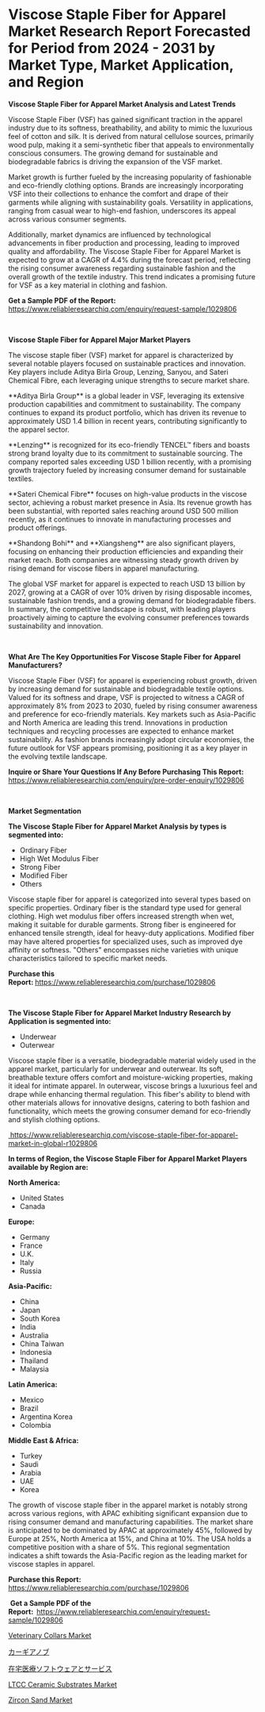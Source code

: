 <p><h1>Viscose Staple Fiber for Apparel Market Research Report Forecasted for Period from 2024 -  2031 by Market Type, Market Application, and Region</h1></p><p><strong>Viscose Staple Fiber for Apparel Market Analysis and Latest Trends</strong></p>
<p><p>Viscose Staple Fiber (VSF) has gained significant traction in the apparel industry due to its softness, breathability, and ability to mimic the luxurious feel of cotton and silk. It is derived from natural cellulose sources, primarily wood pulp, making it a semi-synthetic fiber that appeals to environmentally conscious consumers. The growing demand for sustainable and biodegradable fabrics is driving the expansion of the VSF market. </p><p>Market growth is further fueled by the increasing popularity of fashionable and eco-friendly clothing options. Brands are increasingly incorporating VSF into their collections to enhance the comfort and drape of their garments while aligning with sustainability goals. Versatility in applications, ranging from casual wear to high-end fashion, underscores its appeal across various consumer segments.</p><p>Additionally, market dynamics are influenced by technological advancements in fiber production and processing, leading to improved quality and affordability. The Viscose Staple Fiber for Apparel Market is expected to grow at a CAGR of 4.4% during the forecast period, reflecting the rising consumer awareness regarding sustainable fashion and the overall growth of the textile industry. This trend indicates a promising future for VSF as a key material in clothing and fashion.</p></p>
<p><strong>Get a Sample PDF of the Report:&nbsp;</strong> <a href="https://www.reliableresearchiq.com/enquiry/request-sample/1029806">https://www.reliableresearchiq.com/enquiry/request-sample/1029806</a></p>
<p>&nbsp;</p>
<p><strong>Viscose Staple Fiber for Apparel Major Market Players</strong></p>
<p><p>The viscose staple fiber (VSF) market for apparel is characterized by several notable players focused on sustainable practices and innovation. Key players include Aditya Birla Group, Lenzing, Sanyou, and Sateri Chemical Fibre, each leveraging unique strengths to secure market share.</p><p>**Aditya Birla Group** is a global leader in VSF, leveraging its extensive production capabilities and commitment to sustainability. The company continues to expand its product portfolio, which has driven its revenue to approximately USD 1.4 billion in recent years, contributing significantly to the apparel sector.</p><p>**Lenzing** is recognized for its eco-friendly TENCEL™ fibers and boasts strong brand loyalty due to its commitment to sustainable sourcing. The company reported sales exceeding USD 1 billion recently, with a promising growth trajectory fueled by increasing consumer demand for sustainable textiles.</p><p>**Sateri Chemical Fibre** focuses on high-value products in the viscose sector, achieving a robust market presence in Asia. Its revenue growth has been substantial, with reported sales reaching around USD 500 million recently, as it continues to innovate in manufacturing processes and product offerings.</p><p>**Shandong Bohi** and **Xiangsheng** are also significant players, focusing on enhancing their production efficiencies and expanding their market reach. Both companies are witnessing steady growth driven by rising demand for viscose fibers in apparel manufacturing.</p><p>The global VSF market for apparel is expected to reach USD 13 billion by 2027, growing at a CAGR of over 10% driven by rising disposable incomes, sustainable fashion trends, and a growing demand for biodegradable fibers. In summary, the competitive landscape is robust, with leading players proactively aiming to capture the evolving consumer preferences towards sustainability and innovation.</p></p>
<p>&nbsp;</p>
<p><strong>What Are The Key Opportunities For Viscose Staple Fiber for Apparel Manufacturers?</strong></p>
<p><p>Viscose Staple Fiber (VSF) for apparel is experiencing robust growth, driven by increasing demand for sustainable and biodegradable textile options. Valued for its softness and drape, VSF is projected to witness a CAGR of approximately 8% from 2023 to 2030, fueled by rising consumer awareness and preference for eco-friendly materials. Key markets such as Asia-Pacific and North America are leading this trend. Innovations in production techniques and recycling processes are expected to enhance market sustainability. As fashion brands increasingly adopt circular economies, the future outlook for VSF appears promising, positioning it as a key player in the evolving textile landscape.</p></p>
<p><strong>Inquire or Share Your Questions If Any Before Purchasing This Report:</strong> <a href="https://www.reliableresearchiq.com/enquiry/pre-order-enquiry/1029806">https://www.reliableresearchiq.com/enquiry/pre-order-enquiry/1029806</a></p>
<p>&nbsp;</p>
<p><strong>Market Segmentation</strong></p>
<p><strong>The Viscose Staple Fiber for Apparel Market Analysis by types is segmented into:</strong></p>
<p><ul><li>Ordinary Fiber</li><li>High Wet Modulus Fiber</li><li>Strong Fiber</li><li>Modified Fiber</li><li>Others</li></ul></p>
<p><p>Viscose staple fiber for apparel is categorized into several types based on specific properties. Ordinary fiber is the standard type used for general clothing. High wet modulus fiber offers increased strength when wet, making it suitable for durable garments. Strong fiber is engineered for enhanced tensile strength, ideal for heavy-duty applications. Modified fiber may have altered properties for specialized uses, such as improved dye affinity or softness. "Others" encompasses niche varieties with unique characteristics tailored to specific market needs.</p></p>
<p><strong>Purchase this Report:&nbsp;</strong><a href="https://www.reliableresearchiq.com/purchase/1029806">https://www.reliableresearchiq.com/purchase/1029806</a></p>
<p>&nbsp;</p>
<p><strong>The Viscose Staple Fiber for Apparel Market Industry Research by Application is segmented into:</strong></p>
<p><ul><li>Underwear</li><li>Outerwear</li></ul></p>
<p><p>Viscose staple fiber is a versatile, biodegradable material widely used in the apparel market, particularly for underwear and outerwear. Its soft, breathable texture offers comfort and moisture-wicking properties, making it ideal for intimate apparel. In outerwear, viscose brings a luxurious feel and drape while enhancing thermal regulation. This fiber's ability to blend with other materials allows for innovative designs, catering to both fashion and functionality, which meets the growing consumer demand for eco-friendly and stylish clothing options.</p></p>
<p><a href="https://www.reliableresearchiq.com/viscose-staple-fiber-for-apparel-market-in-global-r1029806">&nbsp;https://www.reliableresearchiq.com/viscose-staple-fiber-for-apparel-market-in-global-r1029806</a></p>
<p><strong>In terms of Region, the Viscose Staple Fiber for Apparel Market Players available by Region are:</strong></p>
<p>
    <p> <strong> North America: </strong>
        <ul>
            <li>United States</li>
            <li>Canada</li>
        </ul>
        </p> 
    <p> <strong> Europe: </strong>
        <ul>
            <li>Germany</li>
            <li>France</li>
            <li>U.K.</li>
            <li>Italy</li>
            <li>Russia</li>
        </ul>
        </p> 
    <p> <strong> Asia-Pacific: </strong>
        <ul>
            <li>China</li>
            <li>Japan</li>
            <li>South Korea</li>
            <li>India</li>
            <li>Australia</li>
            <li>China Taiwan</li>
            <li>Indonesia</li>
            <li>Thailand</li>
            <li>Malaysia</li>
        </ul>
        </p> 
    <p> <strong> Latin America: </strong>
        <ul>
            <li>Mexico</li>
            <li>Brazil</li>
            <li>Argentina Korea</li>
            <li>Colombia</li>
        </ul>
        </p> 
    <p> <strong> Middle East & Africa: </strong>
        <ul>
            <li>Turkey</li>
            <li>Saudi</li>
            <li>Arabia</li>
            <li>UAE</li>
            <li>Korea</li>
        </ul>
    </p>
    </p>
<p><p>The growth of viscose staple fiber in the apparel market is notably strong across various regions, with APAC exhibiting significant expansion due to rising consumer demand and manufacturing capabilities. The market share is anticipated to be dominated by APAC at approximately 45%, followed by Europe at 25%, North America at 15%, and China at 10%. The USA holds a competitive position with a share of 5%. This regional segmentation indicates a shift towards the Asia-Pacific region as the leading market for viscose staples in apparel.</p></p>
<p><strong>Purchase this Report: </strong><a href="https://www.reliableresearchiq.com/purchase/1029806">https://www.reliableresearchiq.com/purchase/1029806</a></p>
<p>&nbsp;<strong>Get a Sample PDF of the Report:&nbsp;&nbsp;</strong><a href="https://www.reliableresearchiq.com/enquiry/request-sample/1029806">https://www.reliableresearchiq.com/enquiry/request-sample/1029806</a></p>
<p><strong></strong></p>
<p><p><a href="https://www.linkedin.com/pulse/emerging-trends-veterinary-collars-market-global-outlook-future-w2cbc?trackingId=dJjW2FrUQee4wEgpIWjyCA%3D%3D">Veterinary Collars Market</a></p><p><a href="https://medium.com/@dfg5fff/%E8%87%AA%E5%8B%95%E8%BB%8A%E3%82%AE%E3%82%A2%E3%83%8E%E3%83%96%E5%B8%82%E5%A0%B4%E3%81%AE%E6%88%90%E9%95%B7%E6%A9%9F%E4%BC%9A%E3%81%A8%E8%AA%B2%E9%A1%8C%E3%81%AF%E4%BD%95%E3%81%A7%E3%81%99%E3%81%8B-069cc05a87a3">カーギアノブ</a></p><p><a href="https://medium.com/@ryanmarc1930/home-healthcare-software-and-services-market-%E3%81%AF-%E3%82%B3%E3%82%B9%E3%83%88%E7%AE%A1%E7%90%86%E3%81%A8%E5%8A%B9%E7%8E%87%E5%90%91%E4%B8%8A%E3%82%92%E5%84%AA%E5%85%88%E3%81%97%E3%81%BE%E3%81%99-%E3%81%95%E3%82%89%E3%81%AB-%E5%A0%B1%E5%91%8A%E6%9B%B8%E3%81%AF%E5%B8%82%E5%A0%B4%E3%81%AE%E9%9C%80%E8%A6%81%E9%9D%A2%E3%81%A8%E4%BE%9B%E7%B5%A6%E9%9D%A2%E3%81%AE%E4%B8%A1%E6%96%B9%E3%82%92%E3%82%AB%E3%83%90%E3%83%BC%E3%81%97%E3%81%A6%E3%81%84%E3%81%BE%E3%81%99-e5a46d19bdb0">在宅医療ソフトウェアとサービス</a></p><p><a href="https://github.com/RogerBennett414/Market-Research-Report-List-1/blob/main/ltcc-ceramic-substrates-market.md">LTCC Ceramic Substrates Market</a></p><p><a href="https://issuu.com/reportprime-2/docs/zircon-sand-market-size-2030.pptx_eb3420ad6906b0">Zircon Sand Market</a></p></p>